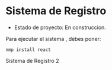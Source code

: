 <h1> Sistema de Registro</h1>

- Estado de proyecto: En construccion.

Para ejecutar el sistema , debes poner:

```nmp install react```

Sistema de Registro 2

